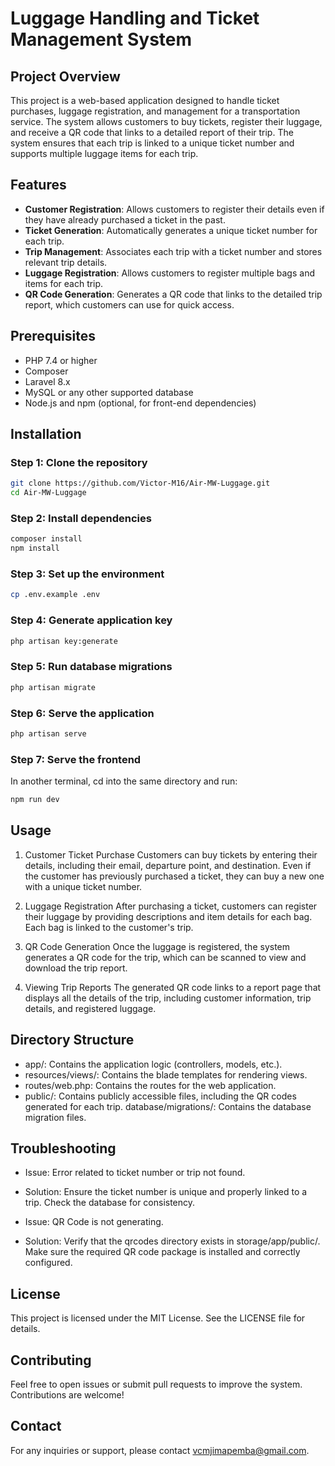 # Luggage Handling and Ticket Management System

## Project Overview

This project is a web-based application designed to handle ticket purchases, luggage registration, and management for a transportation service. The system allows customers to buy tickets, register their luggage, and receive a QR code that links to a detailed report of their trip. The system ensures that each trip is linked to a unique ticket number and supports multiple luggage items for each trip.

## Features

- **Customer Registration**: Allows customers to register their details even if they have already purchased a ticket in the past.
- **Ticket Generation**: Automatically generates a unique ticket number for each trip.
- **Trip Management**: Associates each trip with a ticket number and stores relevant trip details.
- **Luggage Registration**: Allows customers to register multiple bags and items for each trip.
- **QR Code Generation**: Generates a QR code that links to the detailed trip report, which customers can use for quick access.

## Prerequisites

- PHP 7.4 or higher
- Composer
- Laravel 8.x
- MySQL or any other supported database
- Node.js and npm (optional, for front-end dependencies)

## Installation

### Step 1: Clone the repository

```bash
git clone https://github.com/Victor-M16/Air-MW-Luggage.git
cd Air-MW-Luggage
```

### Step 2: Install dependencies

```bash
composer install
npm install
```

### Step 3: Set up the environment

```bash
cp .env.example .env
```


### Step 4: Generate application key

```bash
php artisan key:generate
```

### Step 5: Run database migrations

```bash
php artisan migrate
```

### Step 6: Serve the application

```bash
php artisan serve
```

### Step 7: Serve the frontend 

In another terminal, cd into the same directory and run: 

```bash
npm run dev
```

## Usage

1. Customer Ticket Purchase
Customers can buy tickets by entering their details, including their email, departure point, and destination. Even if the customer has previously purchased a ticket, they can buy a new one with a unique ticket number.

2. Luggage Registration
After purchasing a ticket, customers can register their luggage by providing descriptions and item details for each bag. Each bag is linked to the customer's trip.

3. QR Code Generation
Once the luggage is registered, the system generates a QR code for the trip, which can be scanned to view and download the trip report.

4. Viewing Trip Reports
The generated QR code links to a report page that displays all the details of the trip, including customer information, trip details, and registered luggage.

## Directory Structure

- app/: Contains the application logic (controllers, models, etc.).
- resources/views/: Contains the blade templates for rendering views.
- routes/web.php: Contains the routes for the web application.
- public/: Contains publicly accessible files, including the QR codes generated for each trip.
database/migrations/: Contains the database migration files.

## Troubleshooting
- Issue: Error related to ticket number or trip not found.

- Solution: Ensure the ticket number is unique and properly linked to a trip. Check the database for consistency.

- Issue: QR Code is not generating.

- Solution: Verify that the qrcodes directory exists in storage/app/public/. Make sure the required QR code package is installed and correctly configured.

## License
This project is licensed under the MIT License. See the LICENSE file for details.

## Contributing
Feel free to open issues or submit pull requests to improve the system. Contributions are welcome!

## Contact
For any inquiries or support, please contact vcmjimapemba@gmail.com.
